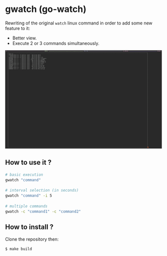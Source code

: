 # gwatch (go-watch)
Rewriting of the original `watch` linux command in order to add some new feature to it:
- Better view.
- Execute 2 or 3 commands simultaneously.

![Screenshot](./assets/screenshot.png)

## How to use it ?

```sh
# basic execution
gwatch "command"

# interval selection (in seconds)
gwatch "command" -i 5

# multiple commands
gwatch -c "command1" -c "command2"
```

## How to install ?

Clone the repository then:
```sh
$ make build
```
